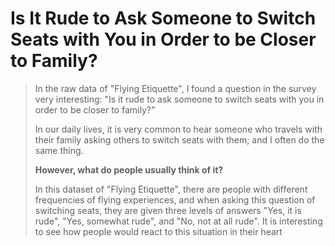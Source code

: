 # Is It Rude to Ask Someone to Switch Seats with You in Order to be Closer to Family?
> In the raw data of "Flying Etiquette", I found a question in the survey very interesting: "Is it rude to ask someone to switch seats with you in order to be closer to family?"
> 
> In our daily lives, it is very common to hear someone who travels with their family asking others to switch seats with them; and I often do the same thing.
> 
> **However, what do people usually think of it?**
> 
> In this dataset of "Flying Etiquette", there are people with different frequencies of flying experiences, and when asking this question of switching seats, they are given three levels of answers "Yes, it is rude", "Yes, somewhat rude", and "No, not at all rude". It is interesting to see how people would react to this situation in their heart
